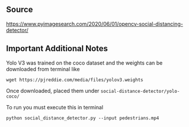 ## Source
https://www.pyimagesearch.com/2020/06/01/opencv-social-distancing-detector/

## Important Additional Notes
Yolo V3 was trained on the coco dataset and the weights can be downloaded from terminal like
```
wget https://pjreddie.com/media/files/yolov3.weights
```
Once downloaded, placed them under `social-distance-detector/yolo-coco/`

To run you must execute this in terminal
```
python social_distance_detector.py --input pedestrians.mp4
```